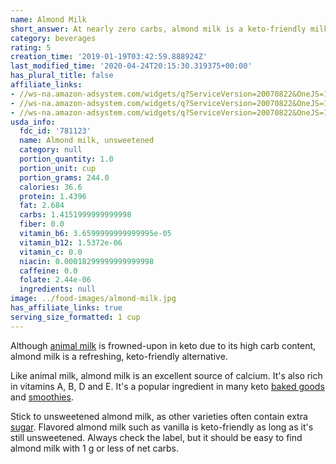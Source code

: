 ```yaml
---
name: Almond Milk
short_answer: At nearly zero carbs, almond milk is a keto-friendly milk alternative.
category: beverages
rating: 5
creation_time: '2019-01-19T03:42:59.888924Z'
last_modified_time: '2020-04-24T20:15:30.319375+00:00'
has_plural_title: false
affiliate_links:
- //ws-na.amazon-adsystem.com/widgets/q?ServiceVersion=20070822&OneJS=1&Operation=GetAdHtml&MarketPlace=US&source=ss&ref=as_ss_li_til&ad_type=product_link&tracking_id=isitketo-20&marketplace=amazon&region=US&placement=B00PGXQ68Q&asins=B00PGXQ68Q&linkId=440ecf7e728c96d169e0c926add93691&show_border=true&link_opens_in_new_window=true
- //ws-na.amazon-adsystem.com/widgets/q?ServiceVersion=20070822&OneJS=1&Operation=GetAdHtml&MarketPlace=US&source=ss&ref=as_ss_li_til&ad_type=product_link&tracking_id=isitketo-20&marketplace=amazon&region=US&placement=B01GZ7HQI0&asins=B01GZ7HQI0&linkId=828f1a77db531f6bebdecd2f5910d4b4&show_border=true&link_opens_in_new_window=true
- //ws-na.amazon-adsystem.com/widgets/q?ServiceVersion=20070822&OneJS=1&Operation=GetAdHtml&MarketPlace=US&source=ss&ref=as_ss_li_til&ad_type=product_link&tracking_id=isitketo-20&language=en_US&marketplace=amazon&region=US&placement=B07F3FZ1ND&asins=B07F3FZ1ND&linkId=ba8b5c7d852ca99ac31a6fc8f0f02c78&show_border=true&link_opens_in_new_window=true
usda_info:
  fdc_id: '781123'
  name: Almond milk, unsweetened
  category: null
  portion_quantity: 1.0
  portion_unit: cup
  portion_grams: 244.0
  calories: 36.6
  protein: 1.4396
  fat: 2.684
  carbs: 1.4151999999999998
  fiber: 0.0
  vitamin_b6: 3.6599999999999995e-05
  vitamin_b12: 1.5372e-06
  vitamin_c: 0.0
  niacin: 0.00018299999999999998
  caffeine: 0.0
  folate: 2.44e-06
  ingredients: null
image: ../food-images/almond-milk.jpg
has_affiliate_links: true
serving_size_formatted: 1 cup
---
```

Although [animal milk](/milk) is frowned-upon in keto due to its high carb content, almond milk is a refreshing, keto-friendly alternative.

Like animal milk, almond milk is an excellent source of calcium. It's also rich in vitamins A, B, D and E. It's a popular ingredient in many keto [baked goods](https://recipe-search.isitketo.org/?q="almond%20milk"&category=dessert) and [smoothies](https://recipe-search.isitketo.org/?q=%22almond%20milk%22&category=beverage).

Stick to unsweetened almond milk, as other varieties often contain extra [sugar](/sugar). Flavored almond milk such as vanilla is keto-friendly as long as it's still unsweetened. Always check the label, but it should be easy to find almond milk with 1 g or less of net carbs.
